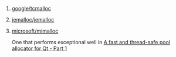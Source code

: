  1. [google/tcmalloc](https://github.com/google/tcmalloc)
 2. [jemalloc/jemalloc](https://github.com/jemalloc/jemalloc)
 3. [microsoft/mimalloc](https://github.com/microsoft/mimalloc)
    
    One that performs exceptional well in [A fast and thread-safe pool allocator for Qt - Part 1](https://www.qt.io/blog/a-fast-and-thread-safe-pool-allocator-for-qt-part-1)
    
